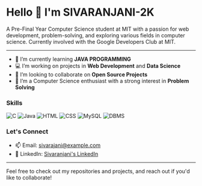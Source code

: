# Hello 👋 I'm SIVARANJANI-2K

A Pre-Final Year Computer Science student at MIT with a passion for web development, problem-solving, and exploring various fields in computer science. Currently involved with the Google Developers Club at MIT.

---

- 🌱 I’m currently learning **JAVA PROGRAMMING**
- 💻 I’m working on projects in **Web Development** and **Data Science**
- 🤝 I’m looking to collaborate on **Open Source Projects**
- 🧠 I’m a Computer Science enthusiast with a strong interest in **Problem Solving**

### Skills

![C](https://img.shields.io/badge/-C-A8B9CC?style=flat-square&logo=c&logoColor=white)
![Java](https://img.shields.io/badge/-Java-007396?style=flat-square&logo=java&logoColor=white)
![HTML](https://img.shields.io/badge/-HTML5-E34F26?style=flat-square&logo=html5&logoColor=white)
![CSS](https://img.shields.io/badge/-CSS3-1572B6?style=flat-square&logo=css3&logoColor=white)
![MySQL](https://img.shields.io/badge/-MySQL-4479A1?style=flat-square&logo=mysql&logoColor=white)
![DBMS](https://img.shields.io/badge/-DBMS-4E9A06?style=flat-square)

### Let's Connect

- 📫 Email: [sivarajani@example.com](mailto:sivarajanissivakumar@example.com)
- 💼 LinkedIn: [Sivaranjani's LinkedIn](https://www.linkedin.com/in/sivaranjani-s-sivakumar-5b12b7253/)

---

Feel free to check out my repositories and projects, and reach out if you'd like to collaborate!
